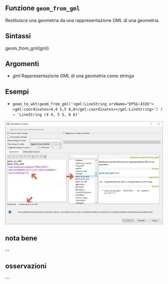## Funzione `geom_from_gml`

Restituisce una geometria da una rappresentazione GML di una geometria.

## Sintassi

geom_from_gml(gml)

## Argomenti

* _gml_ Rappresentazione GML di una geometria come stringa

## Esempi

* `geom_to_wkt(geom_from_gml('<gml:LineString srsName="EPSG:4326"><gml:coordinates>4,4 5,5 6,6</gml:coordinates></gml:LineString>') )  → 'LineString (4 4, 5 5, 6 6)'`

![](/img/geometria/geom_from_gml/geom_from_gml1.png)

## nota bene

--

## osservazioni

--